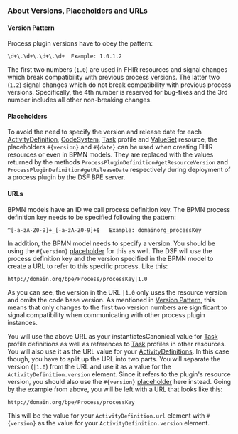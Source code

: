 ### About Versions, Placeholders and URLs

#### Version Pattern

Process plugin versions have to obey the pattern:
```
\d+\.\d+\.\d+\.\d+  Example: 1.0.1.2
```

The first two numbers (`1.0`) are used in FHIR resources and signal changes which break compatibility with previous
process versions. The latter two (`1.2`) signal changes which do not break compatibility with previous process versions. Specifically,
the 4th number is reserved for bug-fixes and the 3rd number includes all other non-breaking changes.

#### Placeholders

To avoid the need to specify the version and release date for each [ActivityDefinition](../../concepts/fhir/activitydefinition.md), [CodeSystem](../../concepts/fhir/codesystem.md),
[Task](../../concepts/fhir/task.md) profile and [ValueSet](../../concepts/fhir/valueset.md) resource,
the placeholders `#{version}` and `#{date}` can be used when creating FHIR resources or even in BPMN models.
They are replaced with the values returned by the methods `ProcessPluginDefinition#getResourceVersion`
and `ProcessPluginDefinition#getReleaseDate` respectively during deployment of a process plugin by the DSF BPE server.

#### URLs

BPMN models have an ID we call process definition key. The BPMN process definition key needs to be specified following the pattern:
```
^[-a-zA-Z0-9]+_[-a-zA-Z0-9]+$   Example: domainorg_processKey
```
In addition, the BPMN model needs to specify a version. You should be using the ``#{version}`` [placeholder](../../concepts/dsf/about-version-placeholders-and-urls.md#placeholders)
for this as well. The DSF will use the process definition key and the version specified in the BPMN model to create a
URL to refer to this specific process. Like this:
```
http://domain.org/bpe/Process/processKey|1.0
```

As you can see, the version in the URL ``|1.0`` only uses the resource version and omits the code base version.
As mentioned in [Version Pattern](about-version-placeholders-and-urls.md#version-pattern), this means that only changes to the first two
version numbers are significant to signal compatibility when communicating with other process plugin instances.

You will use the above URL as your instantiatesCanonical value for [Task](../../concepts/fhir/task.md) profile definitions as well as references
to [Task](../../concepts/fhir/task.md) profiles in other resources.
You will also use it as the URL value for your [ActivityDefinitions](../../concepts/fhir/activitydefinition.md). In this case though, you
have to split up the URL into two parts. You will separate the version (``|1.0``) from the URL and use it as a value for the
`ActivityDefinition.version` element. Since it refers to the plugin's resource version, you should also use the `#{version}`
[placeholder](about-version-placeholders-and-urls.md#placeholders) here instead. Going by the example from above, you will be left with a URL that looks
like this:
```
http://domain.org/bpe/Process/processKey
```
This will be the value for your `ActivityDefinition.url` element with `#{version}` as the value for your `ActivityDefinition.version` element.